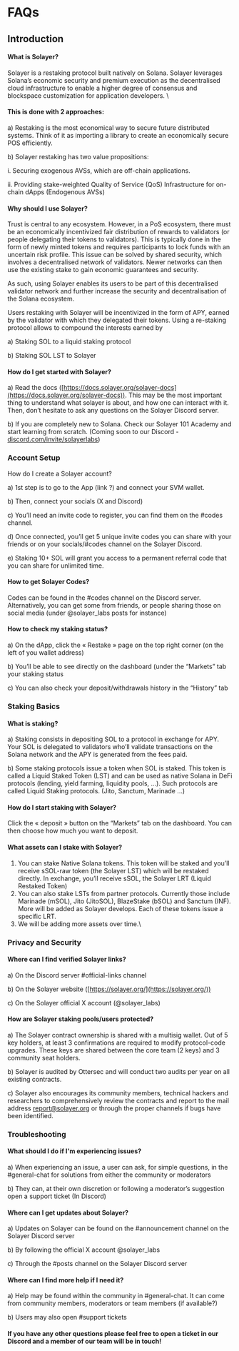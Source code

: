 # FAQs

## Introduction

#### What is Solayer?

Solayer is a restaking protocol built natively on Solana. Solayer leverages Solana’s economic security and premium execution as the decentralised cloud infrastructure to enable a higher degree of consensus and blockspace customization for application developers. \


#### This is done with 2 approaches:

a) Restaking is the most economical way to secure future distributed systems. Think of it as importing a library to create an economically secure POS efficiently.

b) Solayer restaking has two value propositions:

i. Securing exogenous AVSs, which are off-chain applications.

ii. Providing stake-weighted Quality of Service (QoS) Infrastructure for on-chain dApps (Endogenous AVSs)

#### Why should I use Solayer?

Trust is central to any ecosystem. However, in a PoS ecosystem, there must be an economically incentivized fair distribution of rewards to validators (or people delegating their tokens to validators). This is typically done in the form of newly minted tokens and requires participants to lock funds with an uncertain risk profile. This issue can be solved by shared security, which involves  a decentralised network of validators. Newer networks can then use the existing stake to gain economic guarantees and security.

As such, using Solayer enables its users to be part of this decentralised validator network and further increase the security and decentralisation of the Solana ecosystem.&#x20;

Users restaking with Solayer will be incentivized in the form of APY, earned by the validator with which they delegated their tokens. Using a re-staking protocol allows to compound the interests earned by

a) Staking SOL to a liquid staking protocol

b) Staking SOL LST to Solayer

#### How do I get started with Solayer?

a) Read the docs ([https://docs.solayer.org/solayer-docs](https://docs.solayer.org/solayer-docs)). This may be the most important thing to understand what solayer is about, and how one can interact with it. Then, don’t hesitate to ask any questions on the  Solayer Discord server.

b) If you are completely new to Solana. Check our Solayer 101 Academy and start learning from scratch. (Coming soon to our Discord - [discord.com/invite/solayerlabs](https://discord.com/invite/solayerlabs))



### Account Setup

How do I create a Solayer account?

a) 1st step is to go to the App (link ?) and connect your SVM wallet.

b) Then, connect your socials (X and Discord)

c) You’ll need an invite code to register, you can find them on the #codes channel.

d) Once connected, you’ll get 5 unique invite codes you can share with your friends or on your socials/#codes channel on the Solayer Discord.

e) Staking 10+ SOL will grant you access to a permanent referral code that you can share for unlimited time.

#### How to get Solayer Codes?

Codes can be found in the #codes channel on the Discord server. Alternatively, you can get some from friends, or people sharing those on social media (under @solayer\_labs posts for instance)

#### How to check my staking status?

a) On the dApp, click the « Restake » page on the top right corner (on the left of you wallet address)

b) You’ll be able to see directly on the dashboard (under the “Markets” tab your staking status

c) You can also check your deposit/withdrawals history in the “History” tab



### Staking Basics

#### What is staking?

a) Staking consists in depositing SOL to a protocol in exchange for APY. Your SOL is delegated to validators who’ll validate transactions on the Solana network and the APY is generated from the fees paid.

b) Some staking protocols issue a token when SOL is staked. This token is called a Liquid Staked Token (LST) and can be used as native Solana in DeFi protocols (lending, yield farming, liquidity pools, …). Such protocols are called Liquid Staking protocols. (Jito, Sanctum, Marinade …)

#### How do I start staking with Solayer?

Click the « deposit » button on the “Markets” tab on the dashboard. You can then choose how much you want to deposit.

#### What assets can I stake with Solayer?

1. You can stake Native Solana tokens. This token will be staked and you’ll receive sSOL-raw token (the Solayer LST) which will be restaked directly. In exchange, you’ll receive sSOL, the Solayer LRT (Liquid Restaked Token)
2. You can also stake LSTs from partner protocols. Currently those include Marinade (mSOL), Jito (JitoSOL), BlazeStake (bSOL) and Sanctum (INF). More will be added as Solayer develops. Each of these tokens issue a specific LRT.
3. We will be adding more assets over time.\


### Privacy and Security

#### Where can I find verified Solayer links?

a) On the Discord server #official-links channel

b) On the Solayer website ([https://solayer.org/](https://solayer.org/))

c) On the Solayer official X account (@solayer\_labs)

#### How are Solayer staking pools/users protected?

a) The Solayer contract ownership is shared with a multisig wallet. Out of 5 key holders, at least 3 confirmations are required to modify protocol-code upgrades. These keys are shared between the core team (2 keys) and 3 community seat holders.

b) Solayer is audited by Ottersec and will conduct two audits per year on all existing contracts.

c) Solayer also encourages its community members, technical hackers and researchers to comprehensively review the contracts and report to the mail address [report@solayer.org](mailto:report@solayer.org) or through the proper channels if bugs have been identified.



### Troubleshooting

#### What should I do if I'm experiencing issues?

a) When experiencing an issue, a user can ask, for simple questions, in the #general-chat for solutions from either the community or moderators

b) They can, at their own discretion or following a moderator’s suggestion open a support ticket (In Discord)

#### Where can I get updates about Solayer?

a) Updates on Solayer can be found on the #announcement channel on the Solayer Discord server

b) By following the official X account @solayer\_labs

c) Through the #posts channel on the Solayer Discord server



#### Where can I find more help if I need it?

a) Help may be found within the community in #general-chat. It can come from community members, moderators or team members (if available?)

b) Users may also open #support tickets



#### If you have any other questions please feel free to open a ticket in our Discord and a member of our team will be in touch!
